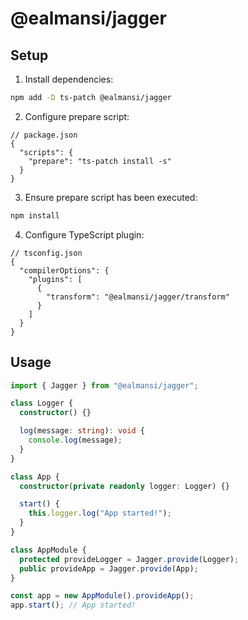# @ealmansi/jagger

## Setup

1. Install dependencies:

```sh
npm add -D ts-patch @ealmansi/jagger
```

2. Configure prepare script:

```jsonc
// package.json
{
  "scripts": {
    "prepare": "ts-patch install -s"
  }
}
```

3. Ensure prepare script has been executed:

```sh
npm install
```

4. Configure TypeScript plugin:

```jsonc
// tsconfig.json
{
  "compilerOptions": {
    "plugins": [
      {
        "transform": "@ealmansi/jagger/transform"
      }
    ]
  }
}
```

## Usage

```ts
import { Jagger } from "@ealmansi/jagger";

class Logger {
  constructor() {}

  log(message: string): void {
    console.log(message);
  }
}

class App {
  constructor(private readonly logger: Logger) {}

  start() {
    this.logger.log("App started!");
  }
}

class AppModule {
  protected provideLogger = Jagger.provide(Logger);
  public provideApp = Jagger.provide(App);
}

const app = new AppModule().provideApp();
app.start(); // App started!
```
